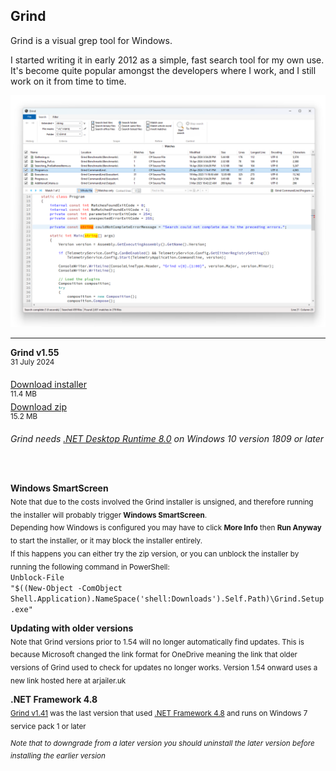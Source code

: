 ## Grind

Grind is a visual grep tool for Windows.

I started writing it in early 2012 as a simple, fast search tool for my own use. It's become quite popular amongst the developers where I work, and I still work on it from time to time.

![Grind screenshot](Grind1.png)

---

<strong>Grind v1.55</strong><br />
<sup>31 July 2024</sup>

[Download installer](https://github.com/Arjailer/arjailer.github.io/releases/download/Grind/Grind.Setup.exe)<br />
<sup>11.4 MB</sup>
<br />
[Download zip](https://github.com/Arjailer/arjailer.github.io/releases/download/Grind/Grind.zip)<br />
<sup>15.2 MB</sup>
<br />

_Grind needs [.NET Desktop Runtime 8.0](https://dotnet.microsoft.com/en-us/download/dotnet/8.0#runtime-desktop-8.0.2) on Windows 10 version 1809 or later_

<br /><br />

<strong>Windows SmartScreen</strong><br />
<sub>Note that due to the costs involved the Grind installer is unsigned, and therefore running the installer will probably trigger <strong>Windows SmartScreen</strong>.</sub><br />
<sub>Depending how Windows is configured you may have to click <strong>More Info</strong> then <strong>Run Anyway</strong> to start the installer, or it may block the installer entirely.</sub><br />
<sub>If this happens you can either try the zip version, or you can unblock the installer by running the following command in PowerShell:</sub><br />
<code>Unblock-File "$((New-Object -ComObject Shell.Application).NameSpace('shell:Downloads').Self.Path)\Grind.Setup.exe"</code>

<strong>Updating with older versions</strong><br />
<sub>Note that Grind versions prior to 1.54 will no longer automatically find updates. This is because Microsoft changed the link format for OneDrive meaning the link that older versions of Grind used to check for updates no longer works. Version 1.54 onward uses a new link hosted here at arjailer.uk</sub>

<strong>.NET Framework 4.8</strong><br />
<sub>[Grind v1.41](https://github.com/Arjailer/arjailer.github.io/releases/download/Grind-dotnet-4/Grind.Setup.v1.41.exe) was the last version that used [.NET Framework 4.8](https://dotnet.microsoft.com/download/dotnet-framework) and runs on Windows 7 service pack 1 or later</sub>

<sup>_Note that to downgrade from a later version you should uninstall the later version before installing the earlier version_</sup>
